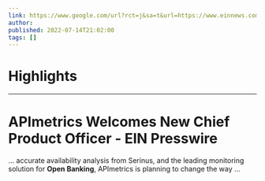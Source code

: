 ```yaml
---
link: https://www.google.com/url?rct=j&sa=t&url=https://www.einnews.com/pr_news/581293846/apimetrics-welcomes-new-chief-product-officer&ct=ga&cd=CAIyHzVmNjkxZDEzNTU2NWU1MTc6Y29tLmJyOnB0OkJSOkw&usg=AOvVaw0qGr4p56idcXZKn54TC7eD
author:  
published: 2022-07-14T21:02:00
tags: []
---
```

# Highlights


---
# APImetrics Welcomes New Chief Product Officer - EIN Presswire
... accurate availability analysis from Serinus, and the leading monitoring solution for **Open Banking**, APImetrics is planning to change the way ...